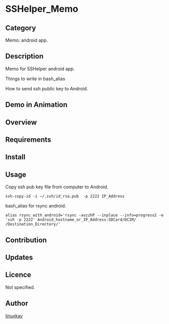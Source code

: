 # SSHelper_Memo

## Category

Memo: android app.

## Description

Memo for SSHelper android app.

Things to write in bash_alias

How to send ssh public key to Android.

## Demo in Animation

## Overview

## Requirements

## Install

## Usage

Copy ssh pub key file from computer to Android.

`ssh-copy-id -i ~/.ssh/id_rsa.pub  -p 2222 IP_Address`

bash_alias for rsync android.

`alias rsync_with_android='rsync -avzzhP --inplace --info=progress2 -e 'ssh -p 2222' Android_hostname_or_IP_Address:SDCard/DCIM/ /Destination_Directory/'`

## Contribution

## Updates

## Licence
Not specified.

## Author

[linuxkay](https://github.com/linuxkay)

